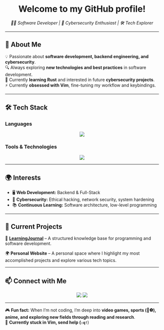 <h1 align="center">Welcome to my GitHub profile!</h1>
<p align="center">
  <i>👨‍💻 Software Developer | 🔐 Cybersecurity Enthusiast | 🛠️ Tech Explorer</i>
</p>

---

## 🌟 About Me  
💡 Passionate about **software development, backend engineering, and cybersecurity**.  
🔍 Always exploring **new technologies and best practices** in software development.  
🌱 Currently **learning Rust** and interested in future **cybersecurity projects**.  
⚡ Currently **obsessed with Vim**, fine-tuning my workflow and keybindings.

---

## 🛠 Tech Stack  

### **Languages**  
<p align="center">
  <img src="https://skillicons.dev/icons?i=c,cpp,cs,java,rust,html,css,js,ruby,php" />
</p>

### **Tools & Technologies**  
<p align="center">
  <img src="https://skillicons.dev/icons?i=linux,debian,kali,vim,git,vscode,visualstudio,godot,markdown,idea" />
</p>

---

## 🌍 Interests  
- 🖥️ **Web Development:** Backend & Full-Stack  
- 🔐 **Cybersecurity:** Ethical hacking, network security, system hardening  
- 📚 **Continuous Learning:** Software architecture, low-level programming  

---

## 📌 Current Projects  
📘 [**LearningJournal**](https://github.com/AlimouDiallo367/LearningJournal) – A structured knowledge base for programming and software development.  

🌍 **Personal Website** – A personal space where I highlight my most accomplished projects and explore various tech topics.

---

## 📫 Connect with Me  
<p align="center">
  <a href="https://github.com/AlimouDiallo367"><img src="https://img.shields.io/badge/GitHub-100000?style=for-the-badge&logo=github" /></a>
  <a href="https://linkedin.com/"><img src="https://img.shields.io/badge/LinkedIn-0A66C2?style=for-the-badge&logo=linkedin" /></a>
</p>

---

🎮 **Fun fact:** When I’m not coding, I’m deep into **video games, sports (🏀⚽), anime, and exploring new fields through reading and research**.  
📌 **Currently stuck in Vim, send help (`:q!`**)  
